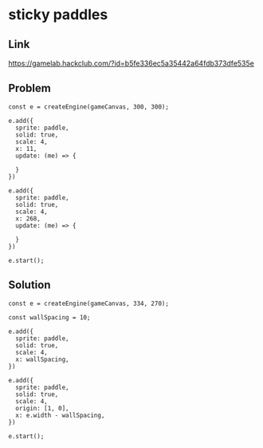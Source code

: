 # sticky paddles

## Link

https://gamelab.hackclub.com/?id=b5fe336ec5a35442a64fdb373dfe535e

## Problem

```
const e = createEngine(gameCanvas, 300, 300);

e.add({
  sprite: paddle,
  solid: true,
  scale: 4,
  x: 11,
  update: (me) => {

  }
})

e.add({
  sprite: paddle,
  solid: true,
  scale: 4,
  x: 268,
  update: (me) => {

  }
})

e.start();
```

## Solution

```
const e = createEngine(gameCanvas, 334, 270);

const wallSpacing = 10;

e.add({
  sprite: paddle,
  solid: true,
  scale: 4,
  x: wallSpacing,
})

e.add({
  sprite: paddle,
  solid: true,
  scale: 4,
  origin: [1, 0],
  x: e.width - wallSpacing,
})

e.start();
```
